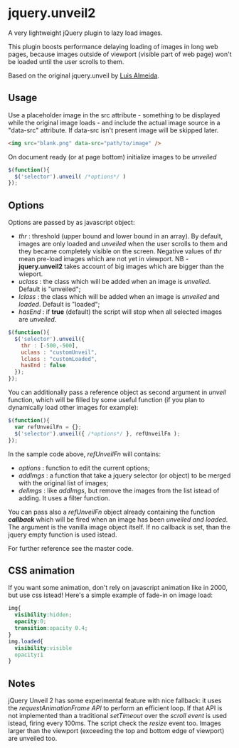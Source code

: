 # jquery.unveil2
A very lightweight jQuery plugin to lazy load images.

This plugin boosts performance delaying loading of images in long web pages, because images outside of viewport (visible part of web page) won't be loaded until the user scrolls to them.

Based on the original jquery.unveil by [Luis Almeida](http://luis-almeida.github.io/unveil/).

## Usage
Use a placeholder image in the src attribute - something to be displayed while the original image loads - and include the actual image source in a "data-src" attribute. If data-src isn't present image will be skipped later.
```html
<img src="blank.png" data-src="path/to/image" />
```
On document ready (or at page bottom) initialize images to be *unveiled*
```js
$(function(){
  $('selector').unveil( /*options*/ )
});
```

## Options
Options are passed by as javascript object:
- *thr* : threshold (upper bound and lower bound in an array). By default, images are only loaded and *unveiled* when the user scrolls to them and they became completely visible on the screen. Negative values of *thr* mean pre-load images which are not yet in viewport. NB - **jquery.unveil2** takes account of big images which are bigger than the wieport.
- *uclass* : the class which will be added when an image is *unveiled*. Default is "unveiled";
- *lclass* : the class which will be added when an image is *unveiled* and *loaded*. Default is "loaded";
- *hasEnd* : if **true** (default) the script will stop when all selected images are *unveiled*.
```js
$(function(){
  $('selector').unveil({
    thr : [-500,-500],
    uclass : "customUnveil",
    lclass : "customLoaded",
    hasEnd : false
  });
});
```
You can additionally pass a reference object as second argument in *unveil* function, which will be filled by some useful function (if you plan to dynamically load other images for example):
```js
$(function(){
  var refUnveilFn = {};
  $('selector').unveil({ /*options*/ }, refUnveilFn );
});
```
In the sample code above, *refUnveilFn* will contains:
- *options* : function to edit the current options;
- *addImgs* : a function that take a jquery selector (or object) to be merged with the original list of images;
- *delImgs* : like *addImgs*, but remove the images from the list istead of adding. It uses a filter function.

You can pass also a *refUnveilFn* object already containing the function ***callback*** which will be fired when an image has been *unveiled and loaded*. The argument is the vanilla image object itself. If no callback is set, than the jquery empty function is used istead.

For further reference see the master code.

## CSS animation
If you want some animation, don't rely on javascript animation like in 2000, but use css istead!
Here's a simple example of fade-in on image load:
```css
img{
  visibility:hidden;
  opacity:0;
  transition:opacity 0.4;
}
img.loaded{
  visibility:visible
  opacity:1
}
```

## Notes
jQuery Unveil 2 has some experimental feature with nice fallback: it uses the *requestAnimationFrame API* to perform an efficient loop. If that API is not implemented than a traditional *setTimeout* over the *scroll event* is used istead, firing every 100ms. The script check the *resize* event too. Images larger than the viewport (exceeding the top and bottom edge of viewport) are unveiled too.
